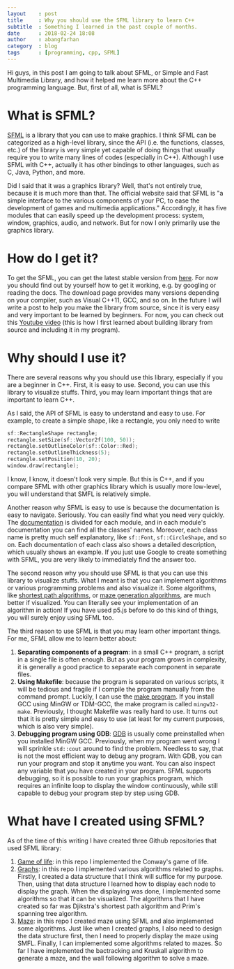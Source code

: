 ```yaml
---
layout    : post
title     : Why you should use the SFML library to learn C++
subtitle  : Something I learned in the past couple of months.
date      : 2018-02-24 18:08
author    : abangfarhan
category  : blog
tags      : [programming, cpp, SFML]
---
```


Hi guys, in this post I am going to talk about SFML, or Simple and Fast Multimedia Library, and how it helped me learn more about the C++ programming language. But, first of all, what is SFML?

# What is SFML?

[SFML](https://www.sfml-dev.org/) is a library that you can use to make graphics. I think SFML can be categorized as a high-level library, since the API (i.e. the functions, classes, etc.) of the library is very simple yet capable of doing things that usually require you to write many lines of codes (especially in C++). Although I use SFML with C++, actually it has other bindings to other languages, such as C, Java, Python, and more. 

Did I said that it was a graphics library? Well, that's not entirely true, because it is much more than that. The official website said that SFML is "a simple interface to the various components of your PC, to ease the development of games and multimedia applications." Accordingly, it has five modules that can easily speed up the development process: system, window, graphics, audio, and network. But for now I only primarily use the graphics library.

# How do I get it?

To get the SFML, you can get the latest stable version from [here](https://www.sfml-dev.org/download/sfml/2.4.2/). For now you should find out by yourself how to get it working, e.g. by googling or reading the docs. The download page provides many versions depending on your compiler, such as Visual C++11, GCC, and so on. In the future I will write a post to help you make the library from source, since it is very easy and very important to be learned by beginners. For now, you can check out this [Youtube video](https://www.youtube.com/watch?v=UM93glM0Fhs) (this is how I first learned about building library from source and including it in my program).

# Why should I use it?

There are several reasons why you should use this library, especially if you are a beginner in C++. First, it is easy to use. Second, you can use this library to visualize stuffs. Third, you may learn important things that are important to learn C++.

As I said, the API of SFML is easy to understand and easy to use. For example, to create a simple shape, like a rectangle, you only need to write

```cpp
sf::RectangleShape rectangle;
rectangle.setSize(sf::Vector2f(100, 50));
rectangle.setOutlineColor(sf::Color::Red);
rectangle.setOutlineThickness(5);
rectangle.setPosition(10, 20);
window.draw(rectangle);
```

I know, I know, it doesn't look very simple. But this is C++, and if you compare SFML with other graphics library which is usually more low-level, you will understand that SMFL is relatively simple.

Another reason why SFML is easy to use is because the documentation is easy to navigate. Seriously. You can easily find what you need very quickly. The [documentation](https://www.sfml-dev.org/documentation/2.4.2/modules.php) is divided for each module, and in each module's documentation you can find all the classes' names. Moreover, each class name is pretty much self explanatory, like `sf::Font`, `sf::CircleShape`, and so on. Each documentation of each class also shows a detailed description, which usually shows an example. If you just use Google to create something with SFML, you are very likely to immediately find the answer too.

The second reason why you should use SFML is that you can use this library to visualize stuffs. What I meant is that you can implement algorithms or various programming problems and also visualize it. Some algorithms, like [shortest path algorithms](https://en.wikipedia.org/wiki/Shortest_path_problem#Algorithms), or [maze generation algorithms](https://en.wikipedia.org/wiki/Maze_generation_algorithm), are much better if visualized. You can literally see your implementation of an algorithm in action! If you have used p5.js before to do this kind of things, you will surely enjoy using SFML too.

The third reason to use SFML is that you may learn other important things. For me, SFML allow me to learn better about:
1. **Separating components of a program**: in a small C++ program, a script in a single file is often enough. But as your program grows in complexity, it is generally a good practice to separate each component in separate files.
2. **Using Makefile**: because the program is separated on various scripts, it will be tedious and fragile if I compile the program manually from the command prompt. Luckily, I can use the [make program](https://www.gnu.org/software/make/). If you install GCC using MinGW or TDM-GCC, the make program is called `mingw32-make`. Previously, I thought Makefile was really hard to use. It turns out that it is pretty simple and easy to use (at least for my current purposes, which is also very simple).
3. **Debugging program using GDB**: [GDB](https://www.gnu.org/software/gdb/) is usually come preinstalled when you installed MinGW GCC. Previously, when my program went wrong I will sprinkle `std::cout` around to find the problem. Needless to say, that is not the most efficient way to debug any program. With GDB, you can run your program and stop it anytime you want. You can also inspect any variable that you have created in your program. SFML supports debugging, so it is possible to run your graphics program, which requires an infinite loop to display the window continuously, while still capable to debug your program step by step using GDB.

# What have I created using SFML?

As of the time of this writing I have created three Github repositories that used SFML library:

1. [Game of life](https://github.com/abangfarhan/game-of-life-sfml): in this repo I implemented the Conway's game of life.
2. [Graphs](https://github.com/abangfarhan/graph-sfml): in this repo I implemented various algorithms related to graphs. Firstly, I created a data structure that I think will suffice for my purpose. Then, using that data structure I learned how to display each node to display the graph. When the displaying was done, I implemented some algorithms so that it can be visualized. The algorithms that I have created so far was Djikstra's shortest path algorithm and Prim's spanning tree algorithm.
3. [Maze](https://github.com/abangfarhan/maze-sfml): in this repo I created maze using SFML and also implemented some algorithms. Just like when I created graphs, I also need to design the data structure first, then I need to properly display the maze using SMFL. Finally, I can implemented some algorithms related to mazes. So far I have implemented the bactracking and Kruskall algorithm to generate a maze, and the wall following algorithm to solve a maze.
